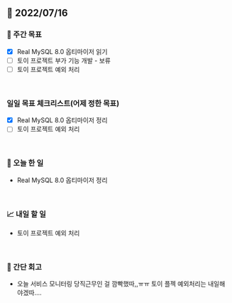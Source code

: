 ## 📅 2022/07/16


### 👏 주간 목표

- [x] Real MySQL 8.0 옵티마이저 읽기
- [ ] 토이 프로젝트 부가 기능 개발 - 보류
- [ ] 토이 프로젝트 예외 처리

<br/>

### 일일 목표 체크리스트(어제 정한 목표)

- [x] Real MySQL 8.0 옵티마이저 정리
- [ ] 토이 프로젝트 예외 처리

<br/>

### 💯 오늘 한 일

- Real MySQL 8.0 옵티마이저 정리

<br/>

### 📈 내일 할 일

- 토이 프로젝트 예외 처리

<br/>

### 🤔 간단 회고

- 오늘 서비스 모니터링 당직근무인 걸 깜빡했따,,ㅠㅠ 토이 플젝 예외처리는 내일해야겠따.... 


